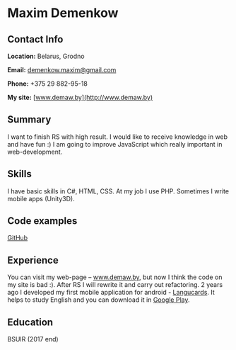 # Maxim Demenkow


## Contact Info

**Location:** Belarus, Grodno

**Email:** demenkow.maxim@gmail.com

**Phone:** +375 29 882-95-18

**My site:** [www.demaw.by](http://www.demaw.by)

## Summary
I want to finish RS with high result. I would like to receive knowledge in web and have fun :)
I am going to improve JavaScript which really important in web-development.

## Skills

I have basic skills in C#, HTML, CSS. At my job I use PHP. Sometimes I write mobile apps (Unity3D).

## Code examples
[GitHub](https://github.com/MaxDeMaW)

## Experience
You can visit my web-page – www.demaw.by, but now I think the code on my site is bad :). After RS I will rewrite it and carry out refactoring. 2 years ago I developed my first mobile application for android - [Langucards](http://www.demaw.by/langucards). It helps to study English and you can download it in [Google Play](https://play.google.com/store/apps/details?id=com.DeMaW.LanguCards).

## Education
BSUIR (2017 end)
